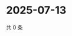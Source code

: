 # 2025-07-13

共 0 条

<!-- BEGIN ZHIHUQUESTIONS -->
<!-- 最后更新时间 Sun Jul 13 2025 04:12:06 GMT+0800 (China Standard Time) -->

<!-- END ZHIHUQUESTIONS -->
